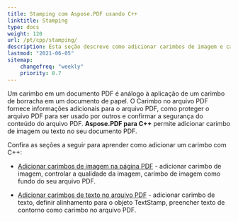 ```yaml
---
title: Stamping com Aspose.PDF usando C++
linktitle: Stamping
type: docs
weight: 120
url: /pt/cpp/stamping/
description: Esta seção descreve como adicionar carimbos de imagem e carimbos de texto a uma página PDF.
lastmod: "2021-06-05"
sitemap:
    changefreq: "weekly"
    priority: 0.7
---
```


Um carimbo em um documento PDF é análogo à aplicação de um carimbo de borracha em um documento de papel. O Carimbo no arquivo PDF fornece informações adicionais para o arquivo PDF, como proteger o arquivo PDF para ser usado por outros e confirmar a segurança do conteúdo do arquivo PDF. **Aspose.PDF para C++** permite adicionar carimbo de imagem ou texto no seu documento PDF.

Confira as seções a seguir para aprender como adicionar um carimbo com C++:

- [Adicionar carimbos de imagem na página PDF](/pdf/pt/cpp/image-stamps-in-pdf-page/) - adicionar carimbo de imagem, controlar a qualidade da imagem, carimbo de imagem como fundo do seu arquivo PDF.

- [Adicionar carimbos de texto no arquivo PDF](/pdf/pt/cpp/text-stamps-in-the-pdf-file/) - adicionar carimbo de texto, definir alinhamento para o objeto TextStamp, preencher texto de contorno como carimbo no arquivo PDF.